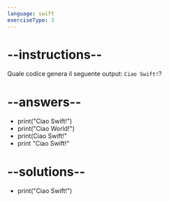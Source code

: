 ```yaml
---
language: swift
exerciseType: 3
---
```


# --instructions--

Quale codice genera il seguente output: `Ciao Swift!`?

# --answers--

- print("Ciao Swift!")
- print("Ciao World!")
- print(Ciao Swift!"
- print "Ciao Swift!"

# --solutions--

- print("Ciao Swift!")
